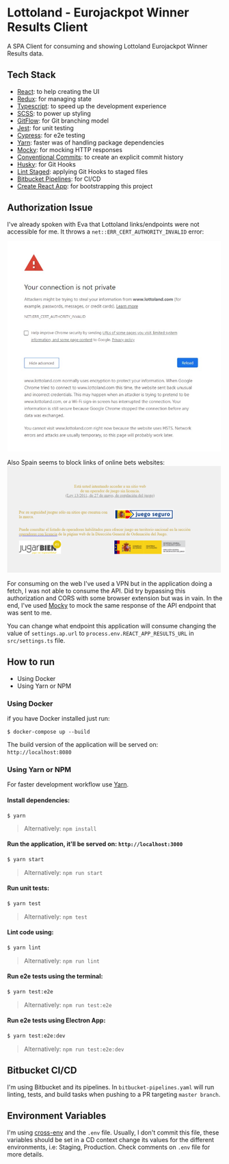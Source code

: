 # Lottoland - Eurojackpot Winner Results Client
A SPA Client for consuming and showing Lottoland Eurojackpot Winner Results data.

## Tech Stack
- [React](https://reactjs.org/): to help creating the UI
- [Redux](https://redux.js.org/): for managing state
- [Typescript](https://www.typescriptlang.org/): to speed up the development experience
- [SCSS](https://sass-lang.com/documentation/syntax): to power up styling
- [GitFlow](https://www.atlassian.com/git/tutorials/comparing-workflows/gitflow-workflow): for Git branching model 
- [Jest](https://jestjs.io/): for unit testing
- [Cypress](https://redux.js.org/): for e2e testing
- [Yarn](https://classic.yarnpkg.com): faster was of handling package dependencies
- [Mocky](https://www.mocky.io/): for mocking HTTP responses
- [Conventional Commits](https://www.conventionalcommits.org/en/v1.0.0/): to create an explicit commit history
- [Husky](https://github.com/typicode/husky): for Git Hooks
- [Lint Staged](https://github.com/okonet/lint-staged): applying Git Hooks to staged files
- [Bitbucket Pipelines](https://bitbucket.org/gabrihelllima/eurojackpot-winner-results/addon/pipelines/home): for CI/CD
- [Create React App](https://facebook.github.io/create-react-app): for bootstrapping this project

## Authorization Issue
I've already spoken with Eva that Lottoland links/endpoints were not accessible for me. It throws a `net::ERR_CERT_AUTHORITY_INVALID` error:

<img src="docs/cert-auth-error.jpg" alt="net::ERR_CERT_AUTHORITY_INVALID" width="500">

Also Spain seems to block links of online bets websites:
<img src="docs/spain-regulation.png" alt="Spain's regulation" width="500">

For consuming on the web I've used a VPN but in the application doing a fetch, I was not able to consume the API. Did try bypassing this authorization and CORS with some browser extension but was in vain. In the end, I've used [Mocky](https://www.mocky.io/) to mock the same response of the API endpoint that was sent to me. 

You can change what endpoint this application will consume changing the value of `settings.ap.url` to `process.env.REACT_APP_RESULTS_URL` in `src/settings.ts` file.

## How to run
- Using Docker
- Using Yarn or NPM

### Using Docker
if you have Docker installed just run:

```
$ docker-compose up --build
```

The build version of the application will be served on: `http://localhost:8080`

### Using Yarn or NPM
For faster development workflow use [Yarn](https://classic.yarnpkg.com/en/docs/install/#windows-stable).

#### Install dependencies:
```
$ yarn
```
> Alternatively: `npm install`

#### Run the application, it'll be served on: `http://localhost:3000`
```sh
$ yarn start
```
> Alternatively: `npm run start`

#### Run unit tests:
```sh
$ yarn test
```
> Alternatively: `npm test`

#### Lint code using:
```sh
$ yarn lint
```
> Alternatively: `npm run lint`

#### Run e2e tests using the terminal:
```sh
$ yarn test:e2e
```
> Alternatively: `npm run test:e2e`

#### Run e2e tests using Electron App:
```sh
$ yarn test:e2e:dev
```
> Alternatively: `npm run test:e2e:dev`

## Bitbucket CI/CD
I'm using Bitbucket and its pipelines. In `bitbucket-pipelines.yaml` will run linting, tests, and build tasks when pushing to a PR targeting `master branch`.

## Environment Variables
I'm using [cross-env](https://www.npmjs.com/package/cross-env) and the `.env` file. Usually, I don't commit this file, these variables should be set in a CD context change its values for the different environments, i.e: Staging, Production. Check comments on `.env` file for more details.
